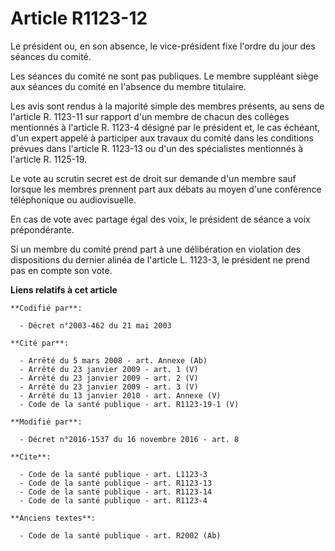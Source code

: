 # Article R1123-12

Le président ou, en son absence, le vice-président fixe l'ordre du jour des séances du comité. 

Les séances du comité ne sont pas publiques. Le membre suppléant siège aux séances du comité en l'absence du membre
titulaire. 

Les avis sont rendus à la majorité simple des membres présents, au sens de l'article R. 1123-11 sur rapport d'un membre de
chacun des collèges mentionnés à l'article R. 1123-4 désigné par le président et, le cas échéant, d'un expert appelé à
participer aux travaux du comité dans les conditions prévues dans l'article R. 1123-13 ou d'un des spécialistes mentionnés à
l'article R. 1125-19. 

Le vote au scrutin secret est de droit sur demande d'un membre sauf lorsque les membres prennent part aux débats au moyen
d'une conférence téléphonique ou audiovisuelle. 

En cas de vote avec partage égal des voix, le président de séance a voix prépondérante. 

Si un membre du comité prend part à une délibération en violation des dispositions du dernier alinéa de l'article L. 1123-3,
le président ne prend pas en compte son vote.

**Liens relatifs à cet article**

	**Codifié par**:

	  - Décret n°2003-462 du 21 mai 2003

	**Cité par**:

	  - Arrêté du 5 mars 2008 - art. Annexe (Ab)
	  - Arrêté du 23 janvier 2009 - art. 1 (V)
	  - Arrêté du 23 janvier 2009 - art. 2 (V)
	  - Arrêté du 23 janvier 2009 - art. 3 (V)
	  - Arrêté du 13 janvier 2010 - art. Annexe (V)
	  - Code de la santé publique - art. R1123-19-1 (V)

	**Modifié par**:

	  - Décret n°2016-1537 du 16 novembre 2016 - art. 8

	**Cite**:

	  - Code de la santé publique - art. L1123-3
	  - Code de la santé publique - art. R1123-13
	  - Code de la santé publique - art. R1123-14
	  - Code de la santé publique - art. R1123-4

	**Anciens textes**:

	  - Code de la santé publique - art. R2002 (Ab)
